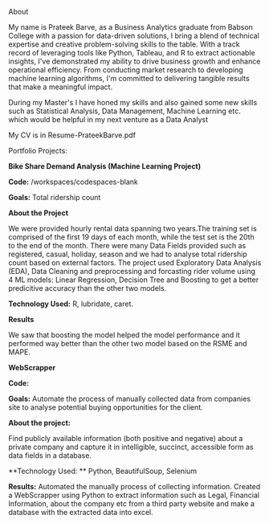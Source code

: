 About

My name is Prateek Barve, as a Business Analytics graduate from Babson College with a passion for data-driven solutions, I bring a blend of technical expertise and creative problem-solving skills to the table. With a track record of leveraging tools like Python, Tableau, and R to extract actionable insights, I've demonstrated my ability to drive business growth and enhance operational efficiency. From conducting market research to developing machine learning algorithms, I'm committed to delivering tangible results that make a meaningful impact.

During my Master's I have honed my skills and also gained some new skills such as Statistical Analysis, Data Management, Machine Learning etc. which would be helpful in my next venture as a Data Analyst

My CV is in Resume-PrateekBarve.pdf

Portfolio Projects:

**Bike Share Demand Analysis (Machine Learning Project)**

**Code:** /workspaces/codespaces-blank

**Goals:**
  Total ridership count 

**About the Project**

We were provided hourly rental data spanning two years.The training set is comprised of the first 19 days of each month, while the test set is the 20th to the end of the month. There were many Data Fields provided such as registered, casual, holiday, season and we had to analyse total ridership count based on external factors. The project used Exploratory Data Analysis (EDA), Data Cleaning and preprocessing and forcasting rider volume using 4 ML models: Linear Regression, Decision Tree and Boosting to get a better predicitive accuracy than the other two models.

**Technology Used:** R, lubridate, caret.

**Results**

We saw that boosting the model helped the model performance and it performed way better than the other two model based on the RSME and MAPE.


**WebScrapper**

**Code:**

**Goals:**
Automate the process of manually collected data from companies site to analyse potential buying opportunities for the client.

**About the project:**

Find publicly available information (both positive and negative) about a private company and capture it in intelligible, succinct, accessible form as data fields in a database.

**Technology Used: ** Python, BeautifulSoup, Selenium

**Results:**
Automated the manually process of collecting information.
Created a WebScrapper using Python to extract information such as Legal, Financial Information, about the company etc from a third party website and make a database with the extracted data into excel.

